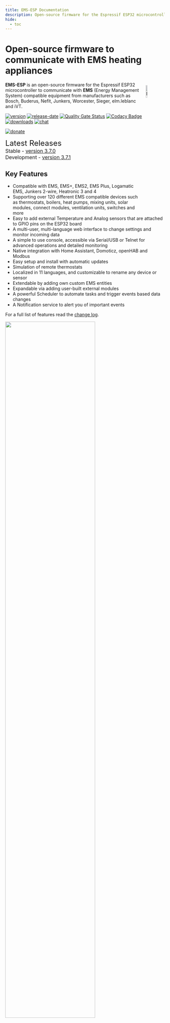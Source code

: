 ```yaml
---
title: EMS-ESP Documentation
description: Open-source firmware for the Espressif ESP32 microcontroller that communicates with EMS (Energy Management System) based equipment
hide:
  - toc
---
```


# Open-source firmware to communicate with EMS heating appliances

<img style="margin: 10px 10px; float:right; width:10%" src="_media/logo/boiler.svg" alt="EMS-ESP Logo"></img>
**EMS-ESP** is an open-source firmware for the Espressif ESP32 microcontroller to communicate with **EMS** (Energy Management System) compatible equipment from manufacturers such as Bosch, Buderus, Nefit, Junkers, Worcester, Sieger, elm.leblanc and iVT.

[![version](https://img.shields.io/github/release/emsesp/EMS-ESP32.svg?label=Latest%20Release)](https://github.com/emsesp/EMS-ESP32/blob/main/CHANGELOG.md)
[![release-date](https://img.shields.io/github/release-date/emsesp/EMS-ESP32.svg?label=Released)](https://github.com/emsesp/EMS-ESP32/commits/main)
[![Quality Gate Status](https://sonarcloud.io/api/project_badges/measure?project=emsesp_EMS-ESP32&metric=alert_status)](https://sonarcloud.io/summary/new_code?id=emsesp_EMS-ESP32)
[![Codacy Badge](https://app.codacy.com/project/badge/Grade/9441142f49424ef891e8f5251866ee6b)](https://www.codacy.com/gh/emsesp/EMS-ESP32/dashboard?utm_source=github.com&utm_medium=referral&utm_content=emsesp/EMS-ESP32&utm_campaign=Badge_Grade)
[![downloads](https://img.shields.io/github/downloads/emsesp/EMS-ESP32/total.svg)](https://github.com/emsesp/EMS-ESP32/releases)
[![chat](https://img.shields.io/discord/816637840644505620.svg?style=flat-square&color=blueviolet)](https://discord.gg/3J3GgnzpyT)

[![donate](https://img.shields.io/badge/donate-PayPal-blue.svg)](https://www.paypal.com/paypalme/prderbyshire/2)

<span style="font-size: 1.5rem">Latest Releases</span>
<span style="font-size: 1.0rem">
<BR>Stable - <a href="https://github.com/emsesp/EMS-ESP32/releases/tag/v3.7.0">version 3.7.0</a>
<BR>Development - <a href="https://github.com/emsesp/EMS-ESP32/releases/tag/latest">version 3.7.1</a>
</span>

## Key Features

- Compatible with EMS, EMS+, EMS2, EMS Plus, Logamatic EMS, Junkers 2-wire, Heatronic 3 and 4
- Supporting over 120 different EMS compatible devices such as thermostats, boilers, heat pumps, mixing units, solar modules, connect modules, ventilation units, switches and more
- Easy to add external Temperature and Analog sensors that are attached to GPIO pins on the ESP32 board
- A multi-user, multi-language web interface to change settings and monitor incoming data
- A simple to use console, accessible via Serial/USB or Telnet for advanced operations and detailed monitoring
- Native integration with Home Assistant, Domoticz, openHAB and Modbus
- Easy setup and install with automatic updates
- Simulation of remote thermostats
- Localized in 11 languages, and customizable to rename any device or sensor
- Extendable by adding own custom EMS entities
- Expandable via adding user-built external modules
- A powerful Scheduler to automate tasks and trigger events based data changes
- A Notification service to alert you of important events

For a full list of features read the [change log](Version-Release-History).

<img style="width:75%" src="../_media/screenshot/main-screen.png"></img>

[See a live demo](https://demo.emsesp.org){ .md-button .md-button--primary }  (_select your language on the sign-on page and log in with any username and password_)

## Installing

Go to [Installing EMS-ESP](Installing) to get started and see which hardware you need and how to install the firmware software.

## Support

See the support page for [reporting issues](Support) and requesting new features.

## Join Our Community

For feedback, questions, live troubleshooting or just general chat hop on to our Discord channel:

<a href="https://discord.gg/3J3GgnzpyT"><img src="https://discordapp.com/api/guilds/816637840644505620/widget.png?style=banner2"></a>
